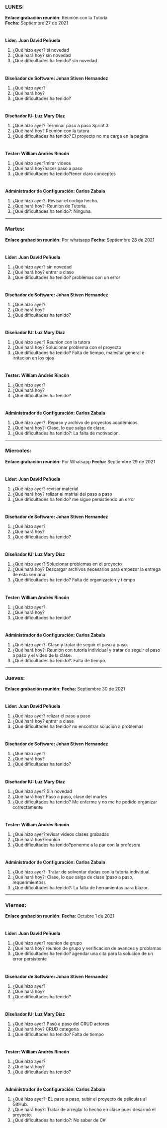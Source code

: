 ### LUNES:
**Enlace grabación reunión:** Reunión con la Tutoría  
**Fecha:** Septiembre 27 de 2021
#
**Lider: Juan David Peñuela**
  1. ¿Qué hizo ayer? si novedad
  2. ¿Qué hará hoy? sin novedad
  3. ¿Qué dificultades ha tenido? sin novedad
#
**Diseñador de Software: Johan Stiven Hernandez**
  1. ¿Qué hizo ayer? 
  2. ¿Qué hará hoy? 
  3. ¿Qué dificultades ha tenido? 
#
**Diseñador IU: Luz Mary Diaz**
  1. ¿Qué hizo ayer? Terminar paso a paso Sprint 3
  2. ¿Qué hará hoy? Reunión con la tutora
  3. ¿Qué dificultades ha tenido? El proyecto no me carga en la pagina
#
**Tester: William Andrés Rincón**
  1. ¿Qué hizo ayer?mirar videos 
  2. ¿Qué hará hoy?hacer paso a paso
  3. ¿Qué dificultades ha tenido?tener claro conceptos
#
**Administrador de Configuración: Carlos Zabala**
  1. ¿Qué hizo ayer?: Revisar el codigo hecho.
  2. ¿Qué hará hoy?: Reunion de Tutoría.
  3. ¿Qué dificultades ha tenido?: Ninguna.
****************************************************************************************************
### Martes:
**Enlace grabación reunión:** Por whatsapp
**Fecha:** Septiembre 28 de 2021
#
**Lider: Juan David Peñuela**
  1. ¿Qué hizo ayer? sin novedad
  2. ¿Qué hará hoy? entrar a clase 
  3. ¿Qué dificultades ha tenido? problemas con un error
#
**Diseñador de Software: Johan Stiven Hernandez**
  1. ¿Qué hizo ayer? 
  2. ¿Qué hará hoy? 
  3. ¿Qué dificultades ha tenido? 
#
**Diseñador IU: Luz Mary Diaz**
  1. ¿Qué hizo ayer? Reunion con la tutora
  2. ¿Qué hará hoy? Solucionar problema con el proyecto
  3. ¿Qué dificultades ha tenido? Falta de tiempo, malestar general e irritacion en los ojos
#
**Tester: William Andrés Rincón**
  1. ¿Qué hizo ayer?
  2. ¿Qué hará hoy?
  3. ¿Qué dificultades ha tenido?
#
**Administrador de Configuración: Carlos Zabala**
  1. ¿Qué hizo ayer?: Repaso y archivo de proyectos académicos.
  2. ¿Qué hará hoy?: Clase, lo que salga de clase.
  3. ¿Qué dificultades ha tenido?: La falta de motivación.
****************************************************************************************************
### Miercoles:
**Enlace grabación reunión:** Por Whatsapp
**Fecha:** Septiembre 29 de 2021
#
**Lider: Juan David Peñuela**
  1. ¿Qué hizo ayer? revisar material 
  2. ¿Qué hará hoy? relizar el matrial del paso a paso
  3. ¿Qué dificultades ha tenido? me sigue persistiendo un error
#
**Diseñador de Software: Johan Stiven Hernandez**
  1. ¿Qué hizo ayer? 
  2. ¿Qué hará hoy? 
  3. ¿Qué dificultades ha tenido? 
#
**Diseñador IU: Luz Mary Diaz**
  1. ¿Qué hizo ayer? Solucionar problemas en el proyecto
  2. ¿Qué hará hoy? Descargar archivos necesarios para empezar la entrega de esta semana
  3. ¿Qué dificultades ha tenido? Falta de organizacion y tiempo
#
**Tester: William Andrés Rincón**
  1. ¿Qué hizo ayer?
  2. ¿Qué hará hoy?
  3. ¿Qué dificultades ha tenido?
#
**Administrador de Configuración: Carlos Zabala**
  1. ¿Qué hizo ayer?: Clase y tratar de seguir el paso a paso.
  2. ¿Qué hará hoy?: Reunión con tutoría individual y tratar de seguir el paso a paso y el video de la clase.
  3. ¿Qué dificultades ha tenido?: Falta de tiempo.
****************************************************************************************************
### Jueves:
**Enlace grabación reunión:** 
**Fecha:** Septiembre 30 de 2021
#
**Lider: Juan David Peñuela**
  1. ¿Qué hizo ayer? relizar el paso a paso 
  2. ¿Qué hará hoy? entrar a clase 
  3. ¿Qué dificultades ha tenido? no encontrar solucion a problemas
#
**Diseñador de Software: Johan Stiven Hernandez**
  1. ¿Qué hizo ayer? 
  2. ¿Qué hará hoy? 
  3. ¿Qué dificultades ha tenido? 
#
**Diseñador IU: Luz Mary Diaz**
  1. ¿Qué hizo ayer? Sin novedad
  2. ¿Qué hará hoy? Paso a paso, clase del martes
  3. ¿Qué dificultades ha tenido? Me enferme y no me he podido organizar correctamente
#
**Tester: William Andrés Rincón**
  1. ¿Qué hizo ayer?revisar videos clases grabadas
  2. ¿Qué hará hoy?reunion 
  3. ¿Qué dificultades ha tenido?ponerme a la par con la profesora
#
**Administrador de Configuración: Carlos Zabala**
  1. ¿Qué hizo ayer?: Tratar de solventar dudas con la tutoría individual.
  2. ¿Qué hará hoy?: Clase, lo que salga de clase (paso a paso, requerimientos).
  3. ¿Qué dificultades ha tenido?: La falta de herramientas para blazor.
****************************************************************************************************
### Viernes:
**Enlace grabación reunión:** 
**Fecha:** Octubre 1 de 2021
#
**Lider: Juan David Peñuela**
  1. ¿Qué hizo ayer? reunion de grupo 
  2. ¿Qué hará hoy? reunion de grupo y verificacion de avances y problamas
  3. ¿Qué dificultades ha tenido? agendar una cita para la solucion de un error persistente
#
**Diseñador de Software: Johan Stiven Hernandez**
  1. ¿Qué hizo ayer? 
  2. ¿Qué hará hoy? 
  3. ¿Qué dificultades ha tenido? 
#
**Diseñador IU: Luz Mary Diaz**
  1. ¿Qué hizo ayer? Pasó a paso del CRUD actores
  2. ¿Qué hará hoy? CRUD categoría
  3. ¿Qué dificultades ha tenido? Falta de tiempo
#
**Tester: William Andrés Rincón**
  1. ¿Qué hizo ayer?
  2. ¿Qué hará hoy?
  3. ¿Qué dificultades ha tenido?
#
**Administrador de Configuración: Carlos Zabala**
  1. ¿Qué hizo ayer?: EL paso a paso, subir el proyecto de películas al GitHub.
  2. ¿Qué hará hoy?: Tratar de arreglar lo hecho en clase pues desarmó el proyecto.
  3. ¿Qué dificultades ha tenido?: No saber de C#
